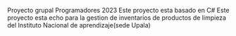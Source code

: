 Proyecto grupal Programadores 2023 Este proyecto esta basado en C# Este proyecto esta echo para la gestion de inventarios de productos de limpieza del Instituto Nacional de aprendizaje(sede Upala)

